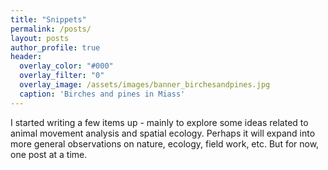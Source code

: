 ```yaml
---
title: "Snippets"
permalink: /posts/
layout: posts
author_profile: true
header:
  overlay_color: "#000"
  overlay_filter: "0"
  overlay_image: /assets/images/banner_birchesandpines.jpg
  caption: 'Birches and pines in Miass'
---
```


I started writing a few items up - mainly to explore some ideas related to animal movement analysis and spatial ecology.  Perhaps it will expand into more general observations on nature, ecology, field work, etc.  But for now, one post at a time.   
